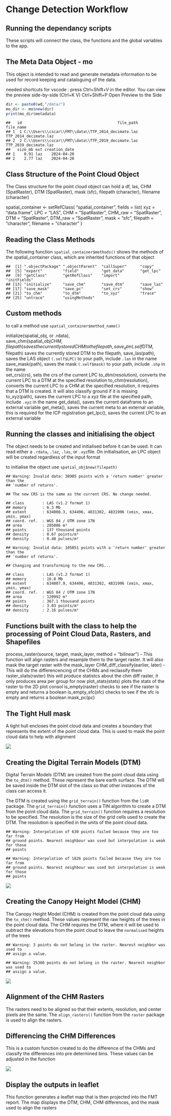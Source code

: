 Change Detection Workflow
================

## Running the dependancy scripts

These scripts will connect the class, the functions and the global
variables to the app.

## The Meta Data Object - mo

This object is intended to read and generate metadata information to be
used for record keeping and cataloguing of the data.

needed shortcuts for vscode : press Ctrl+Shift+V in the editor. You can
view the preview side-by-side (Ctrl+K V) Ctrl+Shift+P Open Preview to
the Side

``` r
dir <- paste0(wd,"/data/")
mo_dir <- mo$new(dir)
print(mo_dir$metadata)
```

    ##   id                                          file_path             file_name
    ## 1  1 C:\\Users\\cscar\\FMT\\data\\TTP_2014_decimate.laz TTP_2014_decimate.laz
    ## 2  2 C:\\Users\\cscar\\FMT\\data\\TTP_2019_decimate.laz TTP_2019_decimate.laz
    ##   size_mb ext creation_date
    ## 1    0.91 laz    2024-04-20
    ## 2    2.77 laz    2024-04-20

## Class Structure of the Point Cloud Object

The Class structure for the point cloud object can hold a df, las, CHM
(SpatRaster), DTM (SpatRaster), mask (sfc), filepath (character),
filename (character)

spatial_container \<- setRefClass( “spatial_container”, fields = list(
xyz = “data.frame”, LPC = “LAS”, CHM = “SpatRaster”, CHM_raw =
“SpatRaster”, DTM = “SpatRaster”, DTM_raw = “SpatRaster”, mask = “sfc”,
filepath = “character”, filename = “character” )

## Reading the Class Methods

The following function `spatial_container$methods()` shows the methods
of the spatial_container class, which are inherited functions of that
object

    ##  [1] ".objectPackage" ".objectParent"  "callSuper"      "copy"          
    ##  [5] "export"         "field"          "get_data"       "get_lpc"       
    ##  [9] "getClass"       "getRefClass"    "import"         "initFields"    
    ## [13] "initialize"     "save_chm"       "save_dtm"       "save_las"      
    ## [17] "save_mask"      "save_pc"        "set_crs"        "show"          
    ## [21] "to_chm"         "to_dtm"         "to_xyz"         "trace"         
    ## [25] "untrace"        "usingMethods"

## Custom methods

to call a method use `spatial_container$method_name()`

initialize(spatial_obj, or .rdata),  
save_chm(spatial_obj$CHM, filepath) saves the currently stored CHM to the filepath, save_dtm(.self$DTM,
filepath) saves the currently stored DTM to the filepath,
save_las(path), saves the LAS object `(.self$LPC)` to your path, include
`.las` in the name save_mask(path), saves the mask `(.self$mask)` to
your path, include `.shp` in the name  
set_crs(crs), sets the crs of the current LPC to_dtm(resolution),
converts the current LPC to a DTM at the specified resolution
to_chm(resolution), converts the current LPC to a CHM at the specified
resolution, it requires that a DTM is created. It will also classify
ground if it is missing  
to_xyz(path), saves the current LPC to a xyz file at the specified path,
include `.xyz` in the name get_data(), saves the current dataframe to an
external variable get_meta(), saves the current meta to an external
variable, this is required for the ICP registration get_lpc(), saves the
current LPC to an external variable

## Running the classes and initialising the object

The object needs to be created and initialised before it can be used. It
can read either a `.rdata`, `.laz`, `.las`, or `.xyz`file. On
initialisation, an LPC object will be created regardless of the input
format

to initialise the object use `spatial_obj$new(filepath)`

    ## Warning: Invalid data: 38905 points with a 'return number' greater than the
    ## 'number of returns'.

    ## The new CRS is the same as the current CRS. No change needed.

    ## class        : LAS (v1.2 format 1)
    ## memory       : 6.3 Mb 
    ## extent       : 634008.3, 634496, 4831302, 4831996 (xmin, xmax, ymin, ymax)
    ## coord. ref.  : WGS 84 / UTM zone 17N 
    ## area         : 205086 m²
    ## points       : 137 thousand points
    ## density      : 0.67 points/m²
    ## density      : 0.48 pulses/m²

    ## Warning: Invalid data: 105851 points with a 'return number' greater than the
    ## 'number of returns'.

    ## Changing and transforming to the new CRS...

    ## class        : LAS (v1.2 format 1)
    ## memory       : 16.8 Mb 
    ## extent       : 634007.9, 634496, 4831302, 4831996 (xmin, xmax, ymin, ymax)
    ## coord. ref.  : WGS 84 / UTM zone 17N 
    ## area         : 120992 m²
    ## points       : 367.1 thousand points
    ## density      : 3.03 points/m²
    ## density      : 2.16 pulses/m²

## Functions built with the class to help the processing of Point Cloud Data, Rasters, and Shapefiles

process_raster(source, target, mask_layer, method = “bilinear”) - This
function will align rasters and resample them to the target raster. It
will also mask the target raster with the mask_layer
CHM_diff_classify(earlier, later) - This will do the differencencing of
the CHMs and reclassify them raster_stats(raster) this will produce
statistcs about the chm diff raster, it only produces area per group for
now plot_stats(stats) plots the stats of the raster to the 2D plot
consol is_empty(raster) checks to see if the raster is empty and returns
a boolean is_empty_sfc(sfc) checks to see if the sfc is empty and
returns a boolean mask_pc(pc)

## The Tight Hull mask

A tight hull encloses the point cloud data and creates a boundary that
represents the extent of the point cloud data. This is used to mask the
point cloud data to help with alignment

![](Change_Detection_Workflow_files/figure-gfm/unnamed-chunk-5-1.png)<!-- -->

## Creating the Digital Terrain Models (DTM)

Digital Terrain Models (DTM) are created from the point cloud data using
the `to_dtm()` method. These represent the bare earth surface. The DTM
will be saved inside the DTM slot of the class so that other instances
of the class can access it.

The DTM is created using the `grid_terrain()` function from the `lidR`
package. The `grid_terrain()` function uses a TIN algorithm to create a
DTM from the point cloud data. The `grid_terrain()` function requires a
resolution to be specified. The resolution is the size of the grid cells
used to create the DTM. The resolution is specified in the units of the
point cloud data.

    ## Warning: Interpolation of 630 points failed because they are too far from
    ## ground points. Nearest neighbour was used but interpolation is weak for those
    ## points

    ## Warning: Interpolation of 1826 points failed because they are too far from
    ## ground points. Nearest neighbour was used but interpolation is weak for those
    ## points

![](Change_Detection_Workflow_files/figure-gfm/unnamed-chunk-6-1.png)<!-- -->

## Creating the Canopy Height Model (CHM)

The Canopy Height Model (CHM) is created from the point cloud data using
the `to_chm()` method. These values represent the raw heights of the
trees in the point cloud data. The CHM requires the DTM, where it will
be used to subtract the elevations from the point cloud to leave the
`normalised` heights of the trees

    ## Warning: 3 points do not belong in the raster. Nearest neighbor was used to
    ## assign a value.

    ## Warning: 25366 points do not belong in the raster. Nearest neighbor was used to
    ## assign a value.

![](Change_Detection_Workflow_files/figure-gfm/unnamed-chunk-7-1.png)<!-- -->

## Alignment of the CHM Rasters

The rasters need to be aligned so that their extents, resolution, and
center pixels are the same. The `align_rasters()` function from the
`raster` package is used to align the rasters.

## Differencing the CHM Differences

This is a custom function created to do the difference of the CHMs and
classify the differences into pre determined bins. These values can be
adjusted in the function

![](Change_Detection_Workflow_files/figure-gfm/unnamed-chunk-10-1.png)<!-- -->

## Display the outputs in leaflet

This function generates a leaflet map that is then projected into the
FMT report. The map displays the DTM, CHM, CHM differences, and the mask
used to align the rasters
